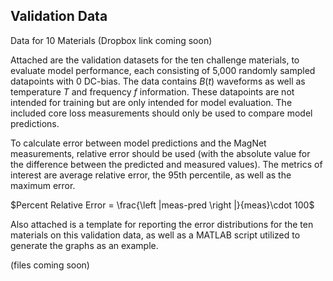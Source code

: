 ## Validation Data

Data for 10 Materials (Dropbox link coming soon)

Attached are the validation datasets for the ten challenge materials, to evaluate model performance, each consisting of 5,000 randomly sampled datapoints with 0 DC-bias. The data contains $B(t)$ waveforms as well as temperature $T$ and frequency $f$ information. These datapoints are not intended for training but are only intended for model evaluation. The included core loss measurements should only be used to compare model predictions.

To calculate error between model predictions and the MagNet measurements, relative error should be used (with the absolute value for the difference between the predicted and measured values). The metrics of interest are average relative error, the 95th percentile, as well as the maximum error.

$Percent Relative Error = \frac{\left |meas-pred \right |}{meas}\cdot 100$

Also attached is a template for reporting the error distributions for the ten materials on this validation data, as well as a MATLAB script utilized to generate the graphs as an example. 

(files coming soon)
